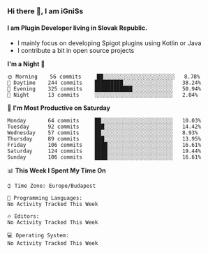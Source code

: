 ### Hi there 👋, I am iGniSs

#### I am Plugin Developer living in Slovak Republic.
- I mainly focus on developing Spigot plugins using Kotlin or Java
- I contribute a bit in open source projects

<!--START_SECTION:waka-->
**I'm a Night 🦉** 

```text
🌞 Morning    56 commits     ██░░░░░░░░░░░░░░░░░░░░░░░   8.78% 
🌆 Daytime    244 commits    █████████░░░░░░░░░░░░░░░░   38.24% 
🌃 Evening    325 commits    ████████████░░░░░░░░░░░░░   50.94% 
🌙 Night      13 commits     ░░░░░░░░░░░░░░░░░░░░░░░░░   2.04%

```
📅 **I'm Most Productive on Saturday** 

```text
Monday       64 commits     ██░░░░░░░░░░░░░░░░░░░░░░░   10.03% 
Tuesday      92 commits     ███░░░░░░░░░░░░░░░░░░░░░░   14.42% 
Wednesday    57 commits     ██░░░░░░░░░░░░░░░░░░░░░░░   8.93% 
Thursday     89 commits     ███░░░░░░░░░░░░░░░░░░░░░░   13.95% 
Friday       106 commits    ████░░░░░░░░░░░░░░░░░░░░░   16.61% 
Saturday     124 commits    ████░░░░░░░░░░░░░░░░░░░░░   19.44% 
Sunday       106 commits    ████░░░░░░░░░░░░░░░░░░░░░   16.61%

```


📊 **This Week I Spent My Time On** 

```text
⌚︎ Time Zone: Europe/Budapest

💬 Programming Languages: 
No Activity Tracked This Week

🔥 Editors: 
No Activity Tracked This Week

💻 Operating System: 
No Activity Tracked This Week

```


<!--END_SECTION:waka-->